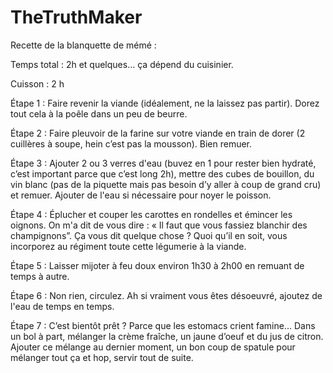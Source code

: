 # TheTruthMaker

Recette de la blanquette de mémé : 

Temps total : 2h et quelques… ça dépend du cuisinier.

Cuisson : 2 h

Étape 1 : Faire revenir la viande (idéalement, ne la laissez pas partir).
Dorez tout cela à la poêle dans un peu de beurre.

Étape 2 : Faire pleuvoir de la farine sur votre viande en train de dorer (2 cuillères à soupe, hein c’est pas la mousson). Bien remuer.

Étape 3 : Ajouter 2 ou 3 verres d'eau (buvez en 1 pour rester bien hydraté, c’est important parce que c’est long 2h), mettre des cubes de bouillon, du vin blanc (pas de la piquette mais pas besoin d’y aller à coup de grand cru) et remuer. 
Ajouter de l'eau si nécessaire pour noyer le poisson.

Étape 4 : Éplucher et couper les carottes en rondelles et émincer les oignons. 
On m'a dit de vous dire : « Il faut que vous fassiez blanchir des champignons”. 
Ça vous dit quelque chose ? Quoi qu’il en soit, vous incorporez au régiment toute cette légumerie à la viande.

Étape 5 : Laisser mijoter à feu doux environ 1h30 à 2h00 en remuant de temps à autre.

Étape 6 : Non rien, circulez. Ah si vraiment vous êtes désoeuvré, ajoutez de l'eau de temps en temps.

Étape 7 : C’est bientôt prêt ? Parce que les estomacs crient famine… 
Dans un bol à part, mélanger la crème fraîche, un jaune d’oeuf et du jus de citron. 
Ajouter ce mélange au dernier moment, un bon coup de spatule pour mélanger tout ça et hop, servir tout de suite.
